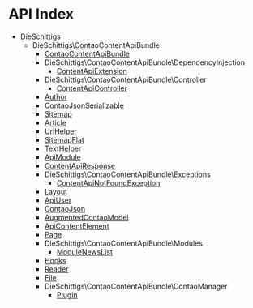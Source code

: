 API Index
=========

* DieSchittigs
    * DieSchittigs\ContaoContentApiBundle
        * [ContaoContentApiBundle](DieSchittigs-ContaoContentApiBundle-ContaoContentApiBundle.md)
        * DieSchittigs\ContaoContentApiBundle\DependencyInjection
            * [ContentApiExtension](DieSchittigs-ContaoContentApiBundle-DependencyInjection-ContentApiExtension.md)
        * DieSchittigs\ContaoContentApiBundle\Controller
            * [ContentApiController](DieSchittigs-ContaoContentApiBundle-Controller-ContentApiController.md)
        * [Author](DieSchittigs-ContaoContentApiBundle-Author.md)
        * [ContaoJsonSerializable](DieSchittigs-ContaoContentApiBundle-ContaoJsonSerializable.md)
        * [Sitemap](DieSchittigs-ContaoContentApiBundle-Sitemap.md)
        * [Article](DieSchittigs-ContaoContentApiBundle-Article.md)
        * [UrlHelper](DieSchittigs-ContaoContentApiBundle-UrlHelper.md)
        * [SitemapFlat](DieSchittigs-ContaoContentApiBundle-SitemapFlat.md)
        * [TextHelper](DieSchittigs-ContaoContentApiBundle-TextHelper.md)
        * [ApiModule](DieSchittigs-ContaoContentApiBundle-ApiModule.md)
        * [ContentApiResponse](DieSchittigs-ContaoContentApiBundle-ContentApiResponse.md)
        * DieSchittigs\ContaoContentApiBundle\Exceptions
            * [ContentApiNotFoundException](DieSchittigs-ContaoContentApiBundle-Exceptions-ContentApiNotFoundException.md)
        * [Layout](DieSchittigs-ContaoContentApiBundle-Layout.md)
        * [ApiUser](DieSchittigs-ContaoContentApiBundle-ApiUser.md)
        * [ContaoJson](DieSchittigs-ContaoContentApiBundle-ContaoJson.md)
        * [AugmentedContaoModel](DieSchittigs-ContaoContentApiBundle-AugmentedContaoModel.md)
        * [ApiContentElement](DieSchittigs-ContaoContentApiBundle-ApiContentElement.md)
        * [Page](DieSchittigs-ContaoContentApiBundle-Page.md)
        * DieSchittigs\ContaoContentApiBundle\Modules
            * [ModuleNewsList](DieSchittigs-ContaoContentApiBundle-Modules-ModuleNewsList.md)
        * [Hooks](DieSchittigs-ContaoContentApiBundle-Hooks.md)
        * [Reader](DieSchittigs-ContaoContentApiBundle-Reader.md)
        * [File](DieSchittigs-ContaoContentApiBundle-File.md)
        * DieSchittigs\ContaoContentApiBundle\ContaoManager
            * [Plugin](DieSchittigs-ContaoContentApiBundle-ContaoManager-Plugin.md)

